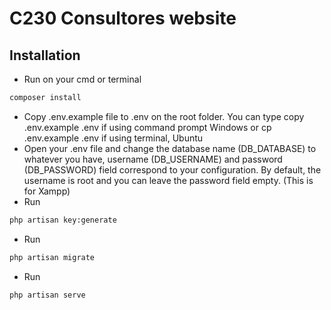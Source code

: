 # C230 Consultores website
## Installation
* Run on your cmd or terminal
```bash
composer install
```

* Copy .env.example file to .env on the root folder. You can type copy .env.example .env if using command prompt Windows or cp .env.example .env if using terminal, Ubuntu
* Open your .env file and change the database name (DB_DATABASE) to whatever you have, username (DB_USERNAME) and password (DB_PASSWORD) field correspond to your configuration.
By default, the username is root and you can leave the password field empty. (This is for Xampp)
* Run
```bash
php artisan key:generate
```
* Run
```bash
php artisan migrate
```
* Run
```bash
php artisan serve
```
